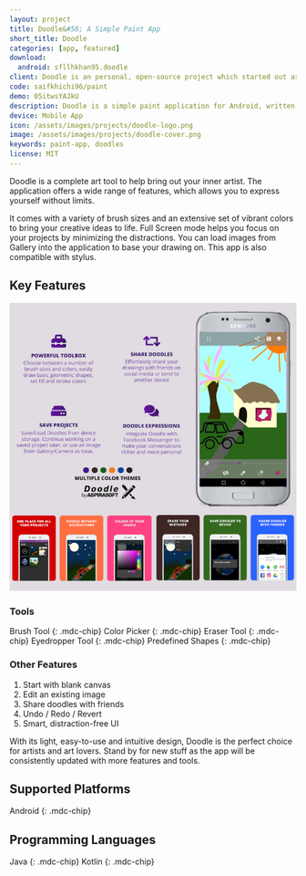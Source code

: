 ```yaml
---
layout: project
title: Doodle&#58; A Simple Paint App
short_title: Doodle
categories: [app, featured]
download:
  android: sfllhkhan95.doodle
client: Doodle is an personal, open-source project which started out as a class assignment. See <a href='./privacy/'>privacy policy</a> for more information.
code: saifkhichi96/paint
demo: 05itwsYAJkU
description: Doodle is a simple paint application for Android, written in Java and Kotlin programming languages.
device: Mobile App
icon: /assets/images/projects/doodle-logo.png
image: /assets/images/projects/doodle-cover.png
keywords: paint-app, doodles
license: MIT
---
```


<script type="application/ld+json">
  {
    "@context": "https://schema.org",
    "@type": "MobileApplication",
    "name": "{{page.short_title}}",
    "operatingSystem": "Android 4.4",
    "applicationCategory": "GameApplication",
    "aggregateRating": {
      "@type": "AggregateRating",
      "ratingValue": "3.32",
      "ratingCount": "104"
    },
    "creator": {
      "@type": "Person",
      "name": "Saif Khan",
      "alternateName": "Saif Khichi",
      "givenName": "Muhammad Saif Ullah",
      "familyName": "Khan",
      "sameAs": [
        "https://www.twitter.com/saifkhichi96/",
        "https://www.facebook.com/saifkhichi96/",
        "https://www.instagram.com/saifkhichi96/",
        "https://www.linkedin.com/in/saifkhichi96/",
        "https://play.google.com/store/apps/dev?id=7722501168179136426&hl=en"
      ],
      "url": "https://www.saifkhichi.com/",
      "image": "https://avatars.githubusercontent.com/u/15276012",
      "jobTitle": "Software Engineer",
      "worksFor": {
        "@type": "Organization",
        "name": "Aspirasoft Technologies",
        "url": "https://www.aspirasoft.dev/"
      },
      "affiliation": {
        "@type": "Organization",
        "name": "University of Kaiserlautern, Germany",
        "url": "https://rptu.de/en/"
      }
    },
    "dateCreated": "2017-10-22",
    "softwareVersion": "3.7.0",
    "releaseNotes": "Fixes major bug which prevented the app from opening Gallery or Camera images, and adds Chinese localisation.",
    "offers": [
      {
        "@type": "Offer",
        "price": "0",
        "priceCurrency": "EUR"
      },
      {
        "@type": "Offer",
        "price": "4.39",
        "priceCurrency": "EUR"
      }
    ],
    "sameAs": "https://play.google.com/store/apps/details?id=sfllhkhan95.doodle"
  }
</script>

Doodle is a complete art tool to help bring out your inner artist. The application offers a wide range of features,
which allows you to express yourself without limits.

It comes with a variety of brush sizes and an extensive set of vibrant colors to bring your creative ideas to life. Full
Screen mode helps you focus on your projects by minimizing the distractions. You can load images from Gallery into the
application to base your drawing on. This app is also compatible with stylus.

## Key Features

![Doodle Key Features](/assets/images/projects/doodle-cover.png)

### Tools

Brush Tool
{: .mdc-chip}
Color Picker
{: .mdc-chip}
Eraser Tool
{: .mdc-chip}
Eyedropper Tool
{: .mdc-chip}
Predefined Shapes
{: .mdc-chip}

### Other Features

1. Start with blank canvas
2. Edit an existing image
3. Share doodles with friends
4. Undo / Redo / Revert
5. Smart, distraction-free UI

With its light, easy-to-use and intuitive design, Doodle is the perfect choice for artists and art lovers. Stand by for
new stuff as the app will be consistently updated with more features and tools.

## Supported Platforms

Android
{: .mdc-chip}

## Programming Languages

Java
{: .mdc-chip}
Kotlin
{: .mdc-chip}

